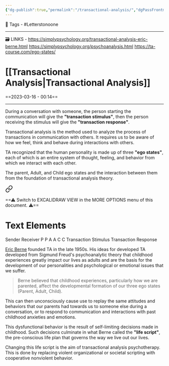 ```yaml
---
{"dg-publish":true,"permalink":"/transactional-analysis/","dgPassFrontmatter":true,"noteIcon":"1","created":"2023-11-14T21:08:43.689+05:30","updated":"2023-12-12T22:55:46.574+05:30"}
---
```


🧶 Tags - #Letterstonoone 

---
🗃 LINKS - https://simplypsychology.org/transactional-analysis-eric-berne.html
https://simplypsychology.org/psychoanalysis.html
https://ta-course.com/ego-states/

# [[Transactional Analysis\|Transactional Analysis]]
==2023-03-16 - 00:14==

---
During a conversation with someone, the person starting the communication will give the __"transaction stimulus"__, then the person receiving the stimulus will give the __"transaction response"__.

Transactional analysis is the method used to analyze the process of transactions in communication with others. It requires us to be aware of how we feel, think and behave during interactions with others.

TA recognized that the human personality is made up of three __"ego states"__, each of which is an entire system of thought, feeling, and behavior from which we interact with each other.

The parent, Adult, and Child ego states and the interaction between them from the foundation of transactional analysis theory.


<div class="transclusion internal-embed is-loaded"><a class="markdown-embed-link" href="/excalidraw/transaction-stimulus/" aria-label="Open link"><svg xmlns="http://www.w3.org/2000/svg" width="24" height="24" viewBox="0 0 24 24" fill="none" stroke="currentColor" stroke-width="2" stroke-linecap="round" stroke-linejoin="round" class="svg-icon lucide-link"><path d="M10 13a5 5 0 0 0 7.54.54l3-3a5 5 0 0 0-7.07-7.07l-1.72 1.71"></path><path d="M14 11a5 5 0 0 0-7.54-.54l-3 3a5 5 0 0 0 7.07 7.07l1.71-1.71"></path></svg></a><div class="markdown-embed">




==⚠  Switch to EXCALIDRAW VIEW in the MORE OPTIONS menu of this document. ⚠==


# Text Elements
Sender 
Receiver 
P 
P 
A 
A 
C 
C 
Transaction
Stimulus 
Transaction
Response 


</div></div>


[Eric Berne](https://en.wikipedia.org/wiki/Eric_Berne) founded TA in the late 1950s. His ideas for developed TA developed from Sigmund Freud's psychoanalytic theory that childhood experiences greatly impact our lives as adults and are the basis for the development of our personalities and psychological or emotional issues that we suffer.

> Berne believed that childhood experiences, particularly how we are parented, affect the developmental formation of our three ego states (Parent, Adult, Child).

This can then unconsciously cause use to replay the same attitudes and behaviors that our parents had towards us to someone else during a conversation, or to respond to communication and interactions with past childhood anxieties and emotions.

This dysfunctional behavior is the result of self-limiting decisions made in childhood. Such decisions culminate in what Berne called the __"life script"__, the pre-conscious life plan that governs the way we live out our lives.

Changing this life script is the aim of transactional analysis psychotherapy. This is done by replacing violent organizational or societal scripting with cooperative nonviolent behavior.